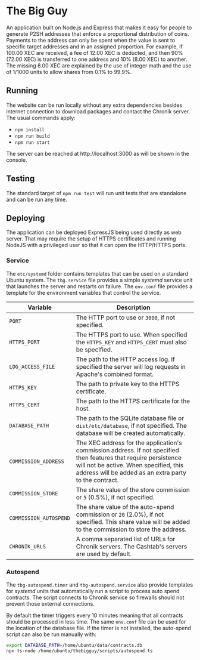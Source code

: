 The Big Guy
===========

An application built on Node.js and Express that makes it easy for people to generate P2SH addresses that enforce a proportional distribution of coins. Payments to the address can only be spent when the value is sent to specific target addresses and in an assigned proportion. For example, if 100.00 XEC are received, a fee of 12.00 XEC is deducted, and then 90% (72.00 XEC) is transferred to one address and 10% (8.00 XEC) to another. The missing 8.00 XEC are explained by the use of integer math and the use of $1/1000$ units to allow shares from 0.1% to 99.9%.

Running
-------

The website can be run locally without any extra dependencies besides internet connection to download packages and contact the  Chronik server. The usual commands apply:

  * `npm install`
  * `npm run build`
  * `npm run start`

The server can be reached at http://localhost:3000 as will be shown in the console.

Testing
-------

The standard target of `npm run test` will run unit tests that are standalone and can be run any time.

Deploying
---------

The application can be deployed ExpressJS being used directly as web server. That may require the setup of HTTPS certificates and running NodeJS with a privileged user so that it can open the HTTP/HTTPS ports.

### Service

The `etc/systemd` folder contains templates that can be used on a standard Ubuntu system. The `tbg.service` file provides a simple  _systemd_ service unit that launches the server and restarts on failure. The `env.conf` file provides a template for the environment variables that control the service. 

| Variable               | Description |
| ---------------------- | ------------- |
| `PORT`                 | The HTTP port to use or `3000`, if not specified. |
| `HTTPS_PORT`           | The HTTPS port to use. When specified the `HTTPS_KEY` and `HTTPS_CERT` must also be specified. |
| `LOG_ACCESS_FILE`      | The path to the HTTP access log. If specified the server will log requests in Apache's combined format. |
| `HTTPS_KEY`            | The path to private key to the HTTPS certificate. |
| `HTTPS_CERT`           | The path to the HTTPS certificate for the host. |
| `DATABASE_PATH`        | The path to the SQLite database file or `dist/etc/database`, if not specified. The database will be created automatically.   |
| `COMMISSION_ADDRESS`   | The XEC address for the application's commission address. If not specified then features that require persistence will not be active. When specified, this address will be added as an extra party to the contract. |
| `COMMISSION_STORE`     | The share value of the store commission or `5` (0.5%), if not specified. |
| `COMMISSION_AUTOSPEND` | The share value of the auto-spend commission or `20` (2.0%), if not specified. This share value will be added to the commission to store the address. |
| `CHRONIK_URLS`         | A comma separated list of URLs for Chronik servers. The Cashtab's servers are used by default. |

### Autospend

The `tbg-autospend.timer` and `tbg-autospend.service` also provide templates for _systemd_ units that automatically run a script to process auto spend contracts. The script connects to Chronik service so firewalls should not prevent those external connections.

By default the timer triggers every 10 minutes meaning that all contracts should be processed in less time. The same `env.conf` file can be used for the location of the database file. If the timer is not installed, the auto-spend script can also be run manually with:

```bash
export DATABASE_PATH=/home/ubuntu/data/contracts.db
npx ts-node /home/ubuntu/thebigguy/scripts/autospend.ts
```
